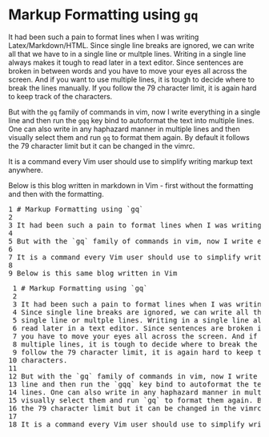 # Markup Formatting using `gq`

It had been such a pain to format lines when I was writing Latex/Markdown/HTML.  Since single line breaks are ignored, we can write all that we have to in a single line or multple lines. Writing in a single line always makes it tough to read later in a text editor. Since sentences are broken in between words and you have to move your eyes all across the screen. And if you want to use multiple lines, it is tough to decide where to break the lines manually. If you follow the 79 character limit, it is again hard to keep track of the characters.

But with the `gq` family of commands in vim, now I write everything in a single line and then run the `gqq` key bind to autoformat the text into multiple lines. One can also write in any haphazard manner in multiple lines and then visually select them and run `gq` to format them again. By default it follows the 79 character limit but it can be changed in the vimrc.

It is a command every Vim user should use to simplify writing markup text anywhere.

Below is this blog written in markdown in Vim - first without the formatting and then with the formatting.

<div>
<pre id='vimCodeElement'>
<span id="L1" class="LineNr">1 </span><span class="Special">#</span><span class="Title"> Markup Formatting using </span><span class="Special">`</span>gq<span class="Special">`</span>
<span id="L2" class="LineNr">2 </span>
<span id="L3" class="LineNr">3 </span>It had been such a pain to format lines when I was writing Latex/Markdown/HTML.  Since single line breaks are ignored, we can write all that we have to in a single line or multple lines. Writing in a single line always makes it tough to read later in a text editor. Since sentences are broken in between words and you have to move your eyes all across the screen. And if you want to use multiple lines, it is tough to decide where to break the lines manually. If you follow the 79 character limit, it is again hard to keep track of the characters.
<span id="L4" class="LineNr">4 </span>
<span id="L5" class="LineNr">5 </span>But with the <span class="Special">`</span>gq<span class="Special">`</span> family of commands in vim, now I write everything in a single line and then run the <span class="Special">`</span>gqq<span class="Special">`</span> key bind to autoformat the text into multiple lines. One can also write in any haphazard manner in multiple lines and then visually select them and run <span class="Special">`</span>gq<span class="Special">`</span> to format them again. By default it follows the 79 character limit but it can be changed in the vimrc.
<span id="L6" class="LineNr">6 </span>
<span id="L7" class="LineNr">7 </span>It is a command every Vim user should use to simplify writing markup text anywhere.
<span id="L8" class="LineNr">8 </span>
<span id="L9" class="LineNr">9 </span>Below is this same blog written in Vim
</pre>

<pre id='vimCodeElement'>
<span id="L1" class="LineNr"> 1 </span><span class="Special">#</span><span class="Title"> Markup Formatting using </span><span class="Special">`</span>gq<span class="Special">`</span>
<span id="L2" class="LineNr"> 2 </span>
<span id="L3" class="LineNr"> 3 </span>It had been such a pain to format lines when I was writing Latex/Markdown/HTML.
<span id="L4" class="LineNr"> 4 </span>Since single line breaks are ignored, we can write all that we have to in a
<span id="L5" class="LineNr"> 5 </span>single line or multple lines. Writing in a single line always makes it tough to
<span id="L6" class="LineNr"> 6 </span>read later in a text editor. Since sentences are broken in between words and
<span id="L7" class="LineNr"> 7 </span>you have to move your eyes all across the screen. And if you want to use
<span id="L8" class="LineNr"> 8 </span>multiple lines, it is tough to decide where to break the lines manually. If you
<span id="L9" class="LineNr"> 9 </span>follow the 79 character limit, it is again hard to keep track of the
<span id="L10" class="LineNr">10 </span>characters.
<span id="L11" class="LineNr">11 </span>
<span id="L12" class="LineNr">12 </span>But with the <span class="Special">`</span>gq<span class="Special">`</span> family of commands in vim, now I write everything in a single
<span id="L13" class="LineNr">13 </span>line and then run the <span class="Special">`</span>gqq<span class="Special">`</span> key bind to autoformat the text into multiple
<span id="L14" class="LineNr">14 </span>lines. One can also write in any haphazard manner in multiple lines and then
<span id="L15" class="LineNr">15 </span>visually select them and run <span class="Special">`</span>gq<span class="Special">`</span> to format them again. By default it follows
<span id="L16" class="LineNr">16 </span>the 79 character limit but it can be changed in the vimrc.
<span id="L17" class="LineNr">17 </span>
<span id="L18" class="LineNr">18 </span>It is a command every Vim user should use to simplify writing markup text anywhere.
</pre>
</div>
